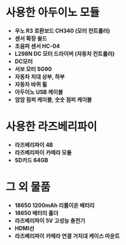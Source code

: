 # 사용한 아두이노 모듈

- **우노 R3 호환보드 CH340 (모터 컨트롤러)**
- **센서 확장 쉴드**
- **초음파 센서 HC-04**
- **L298N DC 모터 드라이버 (자동차 컨트롤러)**
- **DC모터**
- **서보 모터 SG90**
- **자동차 치대 상부, 하부**
- **자동차 바퀴 휠**
- **아두이노 USB 케이블**
- **암암 점퍼 케이블, 숫숫 점퍼 케이블**

# 사용한 라즈베리파이

- **라즈베리파이 4B**
- **라즈베리파이 카메라 모듈**
- **SD카드 64GB**

# 그 외 물품

- **18650 1200mAh 리튬이온 배터리**
- **18650 배터리 홀더**
- **라즈베리파이 5V 고성능 충전기**
- **HDMI선**
- **라즈베리파이 카메라 연결 거치대 케이스 마운트**
